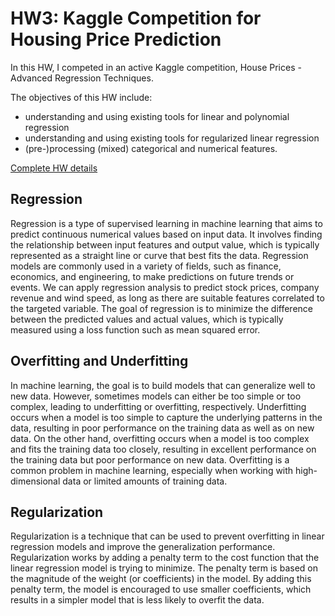 # HW3: Kaggle Competition for Housing Price Prediction

In this HW, I competed in an active Kaggle competition, House Prices - Advanced Regression Techniques.  

The objectives of this HW include:  

- understanding and using existing tools for linear and polynomial regression
- understanding and using existing tools for regularized linear regression
- (pre-)processing (mixed) categorical and numerical features.

[Complete HW details](https://classes.engr.oregonstate.edu/eecs/fall2023/ai534-400/unit3/hw3/hw3.pdf)

## Regression

Regression is a type of supervised learning in machine learning that aims to predict continuous numerical values 
based on input data. It involves finding the relationship between input features and output value, which is 
typically represented as a straight line or curve that best fits the data. Regression models are commonly 
used in a variety of fields, such as finance, economics, and engineering, to make predictions on future trends 
or events. We can apply regression analysis to predict stock prices, company revenue and wind speed, as long as 
there are suitable features correlated to the targeted variable. The goal of regression is to minimize the 
difference between the predicted values and actual values, which is typically measured using a loss function 
such as mean squared error.

## Overfitting and Underfitting

In machine learning, the goal is to build models that can generalize well to new data. However, sometimes models 
can either be too simple or too complex, leading to underfitting or overfitting, respectively. Underfitting occurs 
when a model is too simple to capture the underlying patterns in the data, resulting in poor performance on the 
training data as well as on new data. On the other hand, overfitting occurs when a model is too complex and fits 
the training data too closely, resulting in excellent performance on the training data but poor performance on 
new data. Overfitting is a common problem in machine learning, especially when working with high-dimensional data 
or limited amounts of training data.

## Regularization

Regularization is a technique that can be used to prevent overfitting in linear regression models and improve the 
generalization performance. Regularization works by adding a penalty term to the cost function that the linear 
regression model is trying to minimize. The penalty term is based on the magnitude of the weight (or coefficients) 
in the model. By adding this penalty term, the model is encouraged to use smaller coefficients, which results in 
a simpler model that is less likely to overfit the data.
